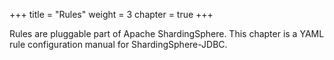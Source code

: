 +++
title = "Rules"
weight = 3
chapter = true
+++

Rules are pluggable part of Apache ShardingSphere.
This chapter is a YAML rule configuration manual for ShardingSphere-JDBC.
